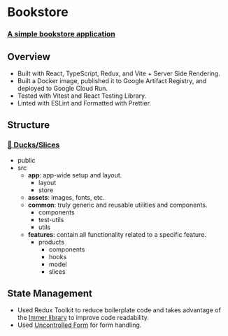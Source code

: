 # Bookstore

### [A simple bookstore application](https://bookstore-ln5x2jtrpq-pd.a.run.app/)

## Overview

- Built with React, TypeScript, Redux, and Vite + Server Side Rendering.
- Built a Docker image, published it to Google Artifact Registry, and deployed to Google Cloud Run.
- Tested with Vitest and React Testing Library.
- Linted with ESLint and Formatted with Prettier.

## Structure

### [🐤 Ducks/Slices](https://redux.js.org/faq/code-structure#what-should-my-file-structure-look-like-how-should-i-group-my-action-creators-and-reducers-in-my-project-where-should-my-selectors-go)

- public
- src
  - **app**: app-wide setup and layout.
    - layout
    - store
  - **assets**: images, fonts, etc.
  - **common**: truly generic and reusable utilities and components.
    - components
    - test-utils
    - utils
  - **features**: contain all functionality related to a specific feature.
    - products
      - components
      - hooks
      - model
      - slices

## State Management

- Used Redux Toolkit to reduce boilerplate code and takes advantage of the [Immer library](https://redux-toolkit.js.org/usage/immer-reducers) to improve code readability.
- Used [Uncontrolled Form](https://react.dev/learn/sharing-state-between-components#controlled-and-uncontrolled-components) for form handling.

